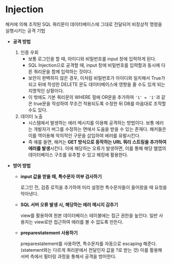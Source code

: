 # Injection

해커에 의해 조작된 SQL 쿼리문이 데이터베이스에 그대로 전달되어 비정상적 명령을 실행시키는 공격 기법

- **공격 방법**

  1. 인증 우회
     - 보통 로그인을 할 때, 아이디와 비밀번호를 input 창에 입력하게 된다.
     - SQL Injection으로 공격할 때, input 창에 비밀번호를 입력함과 동시에 다른 쿼리문을 함께 입력하는 것이다.
     - 보안이 완벽하지 않은 경우, 이처럼 비밀번호가 아이디와 일치해서 True가 되고 뒤에 작성한 DELETE 문도 데이터베이스에 영향을 줄 수도 있게 되는 치명적인 상황이다.
     - 이 밖에도 기본 쿼리문의 WHERE 절에 OR문을 추가하여 `'1' = '1'`과 같은 true문을 작성하여 무조건 적용되도록 수정한 뒤 DB를 마음대로 조작할 수도 있다.
  2. 데이터 노출
     - 시스템에서 발생하는 에러 메시지를 이용해 공격하는 방법이다. 보통 에러는 개발자가 버그를 수정하는 면에서 도움을 받을 수 있는 존재다. 해커들은 이를 역이용해 악의적인 구문을 삽입하여 에러를 유발시킨다.
     - 즉 예를 들면, 해커는 **GET 방식으로 동작하는 URL 쿼리 스트링을 추가하여 에러를 발생**시킨다. 이에 해당하는 오류가 발생하면, 이를 통해 해당 웹앱의 데이터베이스 구조를 유추할 수 있고 해킹에 활용한다.

- **방어 방법**

  - **input 값을 받을 때, 특수문자 여부 검사하기**

    로그인 전, 검증 로직을 추가하여 미리 설정한 특수문자들이 들어왔을 때 요청을 막아낸다.

  - **SQL 서버 오류 발생 시, 해당하는 에러 메시지 감추기**

    view를 활용하여 원본 데이터베이스 테이블에는 접근 권한을 높인다. 일반 사용자는 view로만 접근하여 에러를 볼 수 없도록 만든다.

  - **preparestatement 사용하기**

    preparestatement를 사용하면, 특수문자를 자동으로 escaping 해준다. (statement와는 다르게 쿼리문에서 전달인자 값을 ?로 받는 것) 이를 활용해 서버 측에서 필터링 과정을 통해서 공격을 방어한다.
